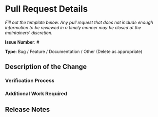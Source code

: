 # Pull Request Details

*Fill out the template below. Any pull request that does not include enough information to be reviewed in a timely manner may be closed at the maintainers' discretion.*

**Issue Number**: #
<!--

Link to the issue describing the bug being fixed or feature requested.
If there is not yet an issue, please open a new issue and then link to that issue in your pull request.

-->

**Type**: Bug / Feature / Documentation / Other (Delete as appropriate)

## Description of the Change

<!-- We must be able to understand the design of your change from this description. Keep in mind that the maintainer reviewing this PR may not be familiar with or have worked with the area the documentation is related to here recently. -->

### Verification Process

<!-- What process did you follow to ensure the accuracy and reliability of guidance/instructions? -->

### Additional Work Required

<!-- If there is additional work required, either as a link to work or additional guidance, please describe it and add a link to the relevant issue. -->

## Release Notes

<!--

Please describe the changes in a single line that explains this improvement in
terms that a user can understand. This text will be used in release notes.

If this change is not user-facing or notable enough to be included in release notes
you may use the strings "Not applicable" or "N/A" here.

-->
